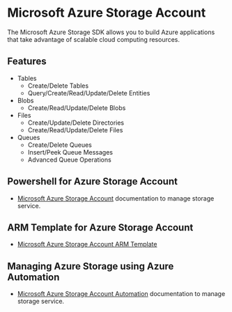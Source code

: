 ﻿# Microsoft Azure Storage Account

The Microsoft Azure Storage SDK allows you to build Azure applications that take advantage of scalable cloud computing resources.

## Features

- Tables
    - Create/Delete Tables
    - Query/Create/Read/Update/Delete Entities
- Blobs
    - Create/Read/Update/Delete Blobs
- Files
    - Create/Update/Delete Directories
    - Create/Read/Update/Delete Files
- Queues
    - Create/Delete Queues
    - Insert/Peek Queue Messages
    - Advanced Queue Operations

## Powershell for Azure Storage Account

- [Microsoft Azure Storage Account](https://docs.microsoft.com/en-us/azure/storage/common/storage-powershell-guide-full) documentation to manage storage service.

## ARM Template for Azure Storage Account

- [Microsoft Azure Storage Account ARM Template](https://github.com/Azure/azure-quickstart-templates/tree/master/101-storage-account-creat)
    
## Managing Azure Storage using Azure Automation

- [Microsoft Azure Storage Account Automation](https://docs.microsoft.com/en-us/azure/storage/common/storage-manage-with-automation?toc=%2fazure%2fstorage%2fqueues%2ftoc.json) documentation to manage storage service.

